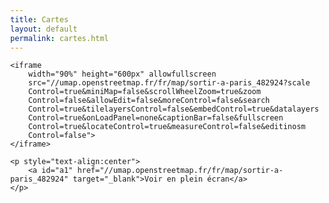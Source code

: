 ```yaml
---
title: Cartes
layout: default
permalink: cartes.html
---
```

<html>

<head>

<style>

body, html {
  height: 30%;
  margin: 0;
}

.bg {
  /* The image used */
  background-image: url('{{ site.baseurl }}/_assets/images/home/travis-grossen.jpg');

  /* Full height */
  height: 50%; 

  /* Center and scale the image nicely */
  background-position: center;
  background-repeat: no-repeat;
  background-size: cover;
}

</style>

</head>

<body>

<!--
  La carte de nos lieux de sorties à Paris
-->

<div class="parent">

    <iframe
        width="90%" height="600px" allowfullscreen
        src="//umap.openstreetmap.fr/fr/map/sortir-a-paris_482924?scale
        Control=true&miniMap=false&scrollWheelZoom=true&zoom
        Control=false&allowEdit=false&moreControl=false&search
        Control=true&tilelayersControl=false&embedControl=true&datalayers
        Control=true&onLoadPanel=none&captionBar=false&fullscreen
        Control=true&locateControl=true&measureControl=false&editinosm
        Control=false">
    </iframe>
        
</div>

    <p style="text-align:center">
        <a id="a1" href="//umap.openstreetmap.fr/fr/map/sortir-a-paris_482924" target="_blank">Voir en plein écran</a>
    </p>

</body>

</html>